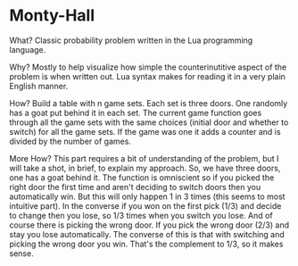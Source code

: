 # Monty-Hall

What? Classic probability problem written in the Lua programming language.

Why? Mostly to help visualize how simple the counterinutitive aspect of the problem is when written out. Lua syntax makes for reading it in a very plain English manner.

How? Build a table with n game sets. Each set is three doors. One randomly has a goat put behind it in each set. The current game function goes through all the game sets with the same choices (initial door and whether to switch) for all the game sets. If the game was one it adds a counter and is divided by the number of games.

More How? This part requires a bit of understanding of the problem, but I will take a shot, in brief, to explain my approach. So, we have three doors, one has a goat behind it. The function is omniscient so if you picked the right door the first time and aren't deciding to switch doors then you automatically win. But this will only happen 1 in 3 times (this seems to most intuitive part). In the converse if you won on the first pick (1/3) and decide to change then you lose, so 1/3 times when you switch you lose. And of course there is picking the wrong door. If you pick the wrong door (2/3) and stay you lose automatically. The converse of this is that with switching and picking the wrong door you win. That's the complement to 1/3, so it makes sense.
